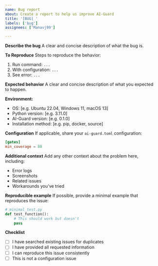 ```yaml
---
name: Bug report
about: Create a report to help us improve AI-Guard
title: '[BUG] '
labels: ['bug']
assignees: ['Manavj99']

---
```


**Describe the bug**
A clear and concise description of what the bug is.

**To Reproduce**
Steps to reproduce the behavior:
1. Run command: `...`
2. With configuration: `...`
3. See error: `...`

**Expected behavior**
A clear and concise description of what you expected to happen.

**Environment:**
 - OS: [e.g. Ubuntu 22.04, Windows 11, macOS 13]
 - Python version: [e.g. 3.11.0]
 - AI-Guard version: [e.g. 0.1.0]
 - Installation method: [e.g. pip, docker, source]

**Configuration**
If applicable, share your `ai-guard.toml` configuration:
```toml
[gates]
min_coverage = 80
```

**Additional context**
Add any other context about the problem here, including:
- Error logs
- Screenshots
- Related issues
- Workarounds you've tried

**Reproducible example**
If possible, provide a minimal example that reproduces the issue:
```python
# minimal_test.py
def test_function():
    # This should work but doesn't
    pass
```

**Checklist**
- [ ] I have searched existing issues for duplicates
- [ ] I have provided all requested information
- [ ] I can reproduce this issue consistently
- [ ] This is not a configuration issue
